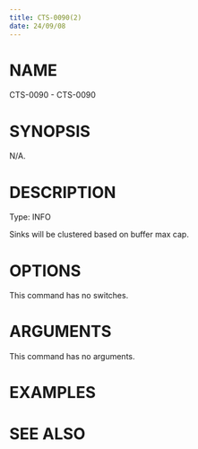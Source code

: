 ```yaml
---
title: CTS-0090(2)
date: 24/09/08
---
```


# NAME

CTS-0090 - CTS-0090

# SYNOPSIS

N/A.

# DESCRIPTION

Type: INFO

Sinks will be clustered based on buffer max cap.

# OPTIONS

This command has no switches.

# ARGUMENTS

This command has no arguments.

# EXAMPLES

# SEE ALSO
